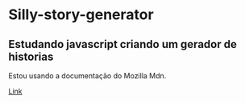# Silly-story-generator

## Estudando  javascript criando um gerador de historias

Estou usando a documentação do Mozilla Mdn.


[Link](https://developer.mozilla.org/en-US/docs/Learn/JavaScript/First_steps/Silly_story_generator)

